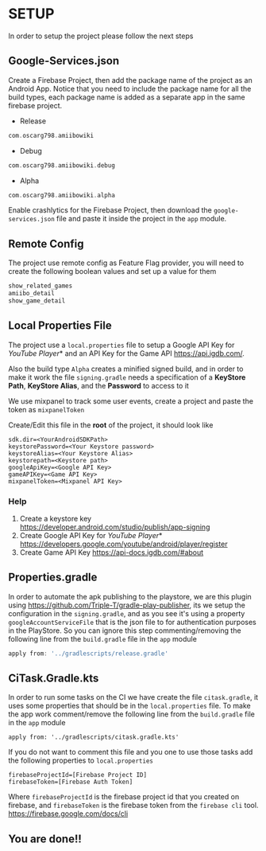 # SETUP

In order to setup the project please follow the next steps 

## Google-Services.json

Create a Firebase Project, then add the  package name of the project as an Android App. Notice that you need to include the package name for all the build types, each package name is added as a separate app in the same firebase project.

* Release
```kotlin
com.oscarg798.amiibowiki
```

* Debug
```kotlin
com.oscarg798.amiibowiki.debug
```

* Alpha
```kotlin
com.oscarg798.amiibowiki.alpha
```

Enable crashlytics for the Firebase Project, then download the `google-services.json` file and paste it inside the project in the `app` module.

## Remote Config

The project use remote config as Feature Flag provider, you will need to create the following boolean values and set up a value for them

```kotlin
show_related_games
amiibo_detail
show_game_detail
```

## Local Properties File

The project use a `local.properties` file to setup a Google API Key for **YouTube* Player** and an API Key for the Game API https://api.igdb.com/.

Also the build type `Alpha` creates a minified signed build, and in order to make it work the file `signing.gradle` needs a specification
of a **KeyStore Path**, **KeyStore Alias**, and the **Password** to access to it

We use mixpanel to track some user events, create a project and paste the token as `mixpanelToken`

Create/Edit this file in the **root** of the project, it should look like 

```
sdk.dir=<YourAndroidSDKPath>
keystorePassword=<Your Keystore password>
keystoreAlias=<Your Keystore Alias>
keystorepath=<Keystore path>
googleApiKey=<Google API Key>
gameAPIKey=<Game API Key>
mixpanelToken=<Mixpanel API Key>
```
### Help 

1. Create a keystore key https://developer.android.com/studio/publish/app-signing
2. Create Google API Key for **YouTube* Player** https://developers.google.com/youtube/android/player/register
3. Create Game API Key https://api-docs.igdb.com/#about

## Properties.gradle

In order to automate the apk publishing to the playstore, we are this plugin using https://github.com/Triple-T/gradle-play-publisher, its
we setup the configuration in the `signing.gradle`, and as you see it's using a property `googleAccountServiceFile` that is the json file to
for authentication purposes in the PlayStore. So you can ignore this step commenting/removing the following line from the `build.gradle` file in the `app` module

```groovy
apply from: '../gradlescripts/release.gradle'
```

## CiTask.Gradle.kts

In order to run some tasks on the CI we have create the file `citask.gradle`, it uses some properties that should be
in the `local.properties` file. To make the app work comment/remove  the following line from  the `build.gradle` file in the `app` module

```
apply from: '../gradlescripts/citask.gradle.kts'
```

If you do not want to comment this file and you one to use those tasks add the following properties to `local.properties`

```
firebaseProjectId=[Firebase Project ID]
firebaseToken=[Firebase Auth Token]
```

Where `firebaseProjectId` is the firebase project id that you created on firebase, and  `firebaseToken` is the firebase token
from the `firebase cli` tool. https://firebase.google.com/docs/cli


## You are done!!

